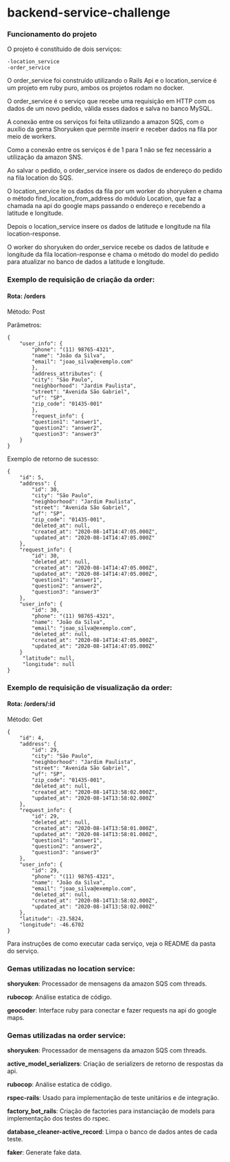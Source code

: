 # backend-service-challenge



### Funcionamento do projeto
O projeto é constítuido de dois serviços:

    -location_service
    -order_service

O order_service foi construído utilizando o Rails Api e o location_service é um projeto em ruby puro, ambos os projetos rodam no docker.

O order_service é o serviço que recebe uma requisição em HTTP com os dados de um novo pedido, válida esses dados e salva no banco MySQL.

A conexão entre os serviços foi feita utilizando a amazon SQS, com o auxílio da gema Shoryuken que permite inserir e receber dados na fila por meio de workers.

Como a conexão entre os serviços é de 1 para 1 não se fez necessário a utilização da amazon SNS.

Ao salvar o pedido, o order_service insere os dados de endereço do pedido na fila location do SQS.

O location_service le os dados da fila por um worker do shoryuken e chama o método find_location_from_address do módulo Location, que faz a chamada na api do google maps passando o endereço e recebendo a latitude e longitude.

Depois o location_service insere os dados de latitude e longitude na fila location-response.

O worker do shoryuken do order_service recebe os dados de latitude e longitude da fila location-response e chama o método do model do pedido para atualizar no banco de dados a latitude e longitude.




### Exemplo de requisição de criação da order:
#### Rota: /orders
Método: Post

Parâmetros:
```
{
    "user_info": {
        "phone": "(11) 98765-4321",
        "name": "João da Silva",
        "email": "joao_silva@exemplo.com"
        },
        "address_attributes": {
        "city": "São Paulo",
        "neighborhood": "Jardim Paulista",
        "street": "Avenida São Gabriel",
        "uf": "SP",
        "zip_code": "01435-001"
        },
        "request_info": {
        "question1": "answer1",
        "question2": "answer2",
        "question3": "answer3"
    }
}
```

Exemplo de retorno de sucesso:
```
{
    "id": 5,
    "address": {
        "id": 30,
        "city": "São Paulo",
        "neighborhood": "Jardim Paulista",
        "street": "Avenida São Gabriel",
        "uf": "SP",
        "zip_code": "01435-001",
        "deleted_at": null,
        "created_at": "2020-08-14T14:47:05.000Z",
        "updated_at": "2020-08-14T14:47:05.000Z"
    },
    "request_info": {
        "id": 30,
        "deleted_at": null,
        "created_at": "2020-08-14T14:47:05.000Z",
        "updated_at": "2020-08-14T14:47:05.000Z",
        "question1": "answer1",
        "question2": "answer2",
        "question3": "answer3"
    },
    "user_info": {
        "id": 30,
        "phone": "(11) 98765-4321",
        "name": "João da Silva",
        "email": "joao_silva@exemplo.com",
        "deleted_at": null,
        "created_at": "2020-08-14T14:47:05.000Z",
        "updated_at": "2020-08-14T14:47:05.000Z"
    }
     "latitude": null,
     "longitude": null
}
```

### Exemplo de requisição de visualização da order:
#### Rota: /orders/:id

Método: Get

```
{
    "id": 4,
    "address": {
        "id": 29,
        "city": "São Paulo",
        "neighborhood": "Jardim Paulista",
        "street": "Avenida São Gabriel",
        "uf": "SP",
        "zip_code": "01435-001",
        "deleted_at": null,
        "created_at": "2020-08-14T13:58:02.000Z",
        "updated_at": "2020-08-14T13:58:02.000Z"
    },
    "request_info": {
        "id": 29,
        "deleted_at": null,
        "created_at": "2020-08-14T13:58:01.000Z",
        "updated_at": "2020-08-14T13:58:01.000Z",
        "question1": "answer1",
        "question2": "answer2",
        "question3": "answer3"
    },
    "user_info": {
        "id": 29,
        "phone": "(11) 98765-4321",
        "name": "João da Silva",
        "email": "joao_silva@exemplo.com",
        "deleted_at": null,
        "created_at": "2020-08-14T13:58:02.000Z",
        "updated_at": "2020-08-14T13:58:02.000Z"
    },
    "latitude": -23.5824,
    "longitude": -46.6702
}
```

Para instruções de como executar cada serviço, veja o README da pasta do serviço.



### Gemas utilizadas no location service:
**shoryuken**: Processador de mensagens da amazon SQS com threads.

**rubocop**: Análise estatica de código.

**geocoder**: Interface ruby para conectar e fazer requests na api do google maps.

### Gemas utilizadas na order service:
**shoryuken**: Processador de mensagens da amazon SQS com threads.

**active_model_serializers**: Criação de serializers de retorno de respostas da api.

**rubocop**: Análise estatica de código.

**rspec-rails**: Usado para implementação de teste unitários e de integração.

**factory_bot_rails**: Criação de factories para instanciação de models para implementação dos testes do rspec.

**database_cleaner-active_record**: Limpa o banco de dados antes de cada teste.

**faker**: Generate fake data.